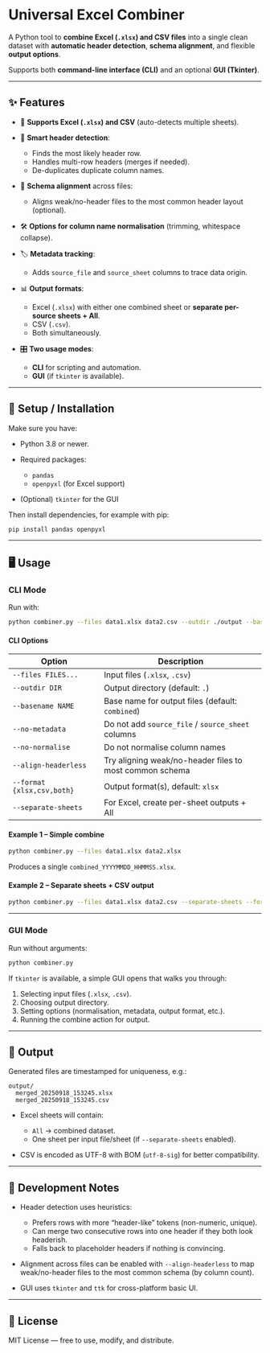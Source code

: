 # Universal Excel Combiner

A Python tool to **combine Excel (`.xlsx`) and CSV files** into a single clean dataset with **automatic header detection**, **schema alignment**, and flexible **output options**.

Supports both **command-line interface (CLI)** and an optional **GUI (Tkinter)**.

---

## ✨ Features

* 📂 **Supports Excel (`.xlsx`) and CSV** (auto-detects multiple sheets).
* 🧠 **Smart header detection**:

  * Finds the most likely header row.
  * Handles multi-row headers (merges if needed).
  * De-duplicates duplicate column names.
* 🔗 **Schema alignment** across files:

  * Aligns weak/no-header files to the most common header layout (optional).
* 🛠 **Options for column name normalisation** (trimming, whitespace collapse).
* 🏷 **Metadata tracking**:

  * Adds `source_file` and `source_sheet` columns to trace data origin.
* 📊 **Output formats**:

  * Excel (`.xlsx`) with either one combined sheet or **separate per-source sheets + All**.
  * CSV (`.csv`).
  * Both simultaneously.
* 🎛 **Two usage modes**:

  * **CLI** for scripting and automation.
  * **GUI** (if `tkinter` is available).

---

## 🚀 Setup / Installation

Make sure you have:

* Python 3.8 or newer.
* Required packages:

  * `pandas`
  * `openpyxl` (for Excel support)
* (Optional) `tkinter` for the GUI

Then install dependencies, for example with pip:

```bash
pip install pandas openpyxl
```

---

## 🖥 Usage

### CLI Mode

Run with:

```bash
python combiner.py --files data1.xlsx data2.csv --outdir ./output --basename merged
```

#### CLI Options

| Option                     | Description                                             |
| -------------------------- | ------------------------------------------------------- |
| `--files FILES...`         | Input files (`.xlsx`, `.csv`)                           |
| `--outdir DIR`             | Output directory (default: `.`)                         |
| `--basename NAME`          | Base name for output files (default: `combined`)        |
| `--no-metadata`            | Do not add `source_file` / `source_sheet` columns       |
| `--no-normalise`           | Do not normalise column names                           |
| `--align-headerless`       | Try aligning weak/no-header files to most common schema |
| `--format {xlsx,csv,both}` | Output format(s), default: `xlsx`                       |
| `--separate-sheets`        | For Excel, create per-sheet outputs + All               |

#### Example 1 – Simple combine

```bash
python combiner.py --files data1.xlsx data2.xlsx
```

Produces a single `combined_YYYYMMDD_HHMMSS.xlsx`.

#### Example 2 – Separate sheets + CSV output

```bash
python combiner.py --files data1.xlsx data2.csv --separate-sheets --format both
```

---

### GUI Mode

Run without arguments:

```bash
python combiner.py
```

If `tkinter` is available, a simple GUI opens that walks you through:

1. Selecting input files (`.xlsx`, `.csv`).
2. Choosing output directory.
3. Setting options (normalisation, metadata, output format, etc.).
4. Running the combine action for output.

---

## 📂 Output

Generated files are timestamped for uniqueness, e.g.:

```
output/
  merged_20250918_153245.xlsx
  merged_20250918_153245.csv
```

* Excel sheets will contain:

  * `All` → combined dataset.
  * One sheet per input file/sheet (if `--separate-sheets` enabled).
* CSV is encoded as UTF-8 with BOM (`utf-8-sig`) for better compatibility.

---

## 🔧 Development Notes

* Header detection uses heuristics:

  * Prefers rows with more “header-like” tokens (non-numeric, unique).
  * Can merge two consecutive rows into one header if they both look headerish.
  * Falls back to placeholder headers if nothing is convincing.
* Alignment across files can be enabled with `--align-headerless` to map weak/no-header files to the most common schema (by column count).
* GUI uses `tkinter` and `ttk` for cross-platform basic UI.

---

## 📝 License

MIT License — free to use, modify, and distribute.

